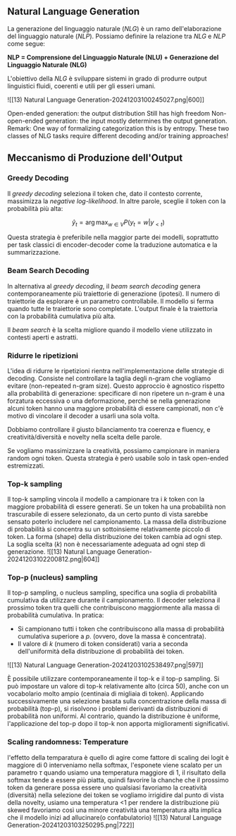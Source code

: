 ## Natural Language Generation

La generazione del linguaggio naturale (*NLG*) è un ramo dell'elaborazione del linguaggio naturale (*NLP*).  Possiamo definire la relazione tra *NLG* e *NLP* come segue:

**NLP = Comprensione del Linguaggio Naturale (NLU) + Generazione del Linguaggio Naturale (NLG)**

L'obiettivo della *NLG* è sviluppare sistemi in grado di produrre output linguistici fluidi, coerenti e utili per gli esseri umani.

![[13) Natural Language Generation-20241203100245027.png|600]]

Open-ended generation: the output distribution Still has high freedom
Non-open-ended generation: the input mostly determines the output
generation.
Remark: One way of formalizing categorization this is by entropy.
These two classes of NLG tasks require different decoding and/or training
approaches!

## Meccanismo di Produzione dell'Output

### Greedy Decoding

Il *greedy decoding* seleziona il token che, dato il contesto corrente, massimizza la *negative log-likelihood*.  In altre parole, sceglie il token con la probabilità più alta:

$$\hat{y}_{t}=\arg\max_{w\in V}P(y_{t}=w|y_{<t})$$

Questa strategia è preferibile nella maggior parte dei modelli, soprattutto per task classici di encoder-decoder come la traduzione automatica e la summarizzazione.


### Beam Search Decoding

In alternativa al *greedy decoding*, il *beam search decoding* genera contemporaneamente più traiettorie di generazione (ipotesi).  Il numero di traiettorie da esplorare è un parametro controllabile. Il modello si ferma quando tutte le traiettorie sono completate.  L'output finale è la traiettoria con la probabilità cumulativa più alta.

Il *beam search* è la scelta migliore quando il modello viene utilizzato in contesti aperti e astratti.


### Ridurre le ripetizioni

L'idea di ridurre le ripetizioni rientra nell'implementazione delle strategie di decoding.  Consiste nel controllare la taglia degli n-gram che vogliamo evitare (non-repeated n-gram size).  Questo approccio è agnostico rispetto alla probabilità di generazione: specificare di non ripetere un n-gram è una forzatura eccessiva o una deformazione, perché se nella generazione alcuni token hanno una maggiore probabilità di essere campionati, non c'è motivo di vincolare il decoder a usarli una sola volta.

Dobbiamo controllare il giusto bilanciamento tra coerenza e fluency, e creatività/diversità e novelty nella scelta delle parole.

Se vogliamo massimizzare la creatività, possiamo campionare in maniera random ogni token.  Questa strategia è però usabile solo in task open-ended estremizzati.

### Top-k sampling

Il top-k sampling vincola il modello a campionare tra i *k* token con la maggiore probabilità di essere generati.  Se un token ha una probabilità non trascurabile di essere selezionato, da un certo punto di vista sarebbe sensato poterlo includere nel campionamento. 
La massa della distribuzione di probabilità si concentra su un sottoinsieme relativamente piccolo di token. La forma (shape) della distribuzione dei token cambia ad ogni step. 
La soglia scelta (*k*) non è necessariamente adeguata ad ogni step di generazione.
![[13) Natural Language Generation-20241203102200812.png|604]]

### Top-p (nucleus) sampling

Il top-p sampling, o nucleus sampling, specifica una soglia di probabilità cumulativa da utilizzare durante il campionamento.  Il decoder seleziona il prossimo token tra quelli che contribuiscono maggiormente alla massa di probabilità cumulativa.  In pratica:
* Si campionano tutti i token che contribuiscono alla massa di probabilità cumulativa superiore a *p*.  (ovvero, dove la massa è concentrata).
* Il valore di *k* (numero di token considerati) varia a seconda dell'uniformità della distribuzione di probabilità dei token.

![[13) Natural Language Generation-20241203102538497.png|597]]

È possibile utilizzare contemporaneamente il top-k e il top-p sampling.  Si può impostare un valore di top-k relativamente alto (circa 50), anche con un vocabolario molto ampio (centinaia di migliaia di token).  Applicando successivamente una selezione basata sulla concentrazione della massa di probabilità (top-p), si risolvono i problemi derivanti da distribuzioni di probabilità non uniformi.  Al contrario, quando la distribuzione è uniforme, l'applicazione del top-p dopo il top-k non apporta miglioramenti significativi.


### Scaling randomness: Temperature

l'effetto della temparatura è quello di agire come fattore di scaling dei logit
è maggiore di 0 
interveniamo nella softmax, l'esponete viene scalato per un parametro $\tau$
quando usiamo una temperatura maggiore di 1, il risultato della softmax tende a essere più piatta, quindi favorire la chanche che il prossimo token da generare possa essere uno qualsiasi
favoriamo la creatività (diversità) nella selezione dei token
se vogliamo irrigidire dal punto di vista della novelty, usiamo una temperatura <1 per rendere la distribuzione più skewed
favoriamo così una minore creatività
una temperatura alta implica che il modello inizi ad allucinare(o confabulatorio)
![[13) Natural Language Generation-20241203103250295.png|722]]